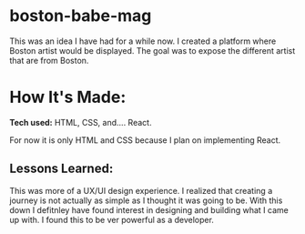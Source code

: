 # boston-babe-mag
This was an idea I have had for a while now. I created a platform where Boston artist would be displayed. The goal was to expose the different artist that are from Boston.

# How It's Made:

**Tech used:** HTML, CSS, and.... React.

For now it is only HTML and CSS because I plan on implementing React.

## Lessons Learned:

This was more of a UX/UI design experience. I realized that creating a journey is not actually as simple as I thought it was going to be. With this down I defitnley have found interest in designing and building what I came up with. I found this to be ver powerful as a developer. 
